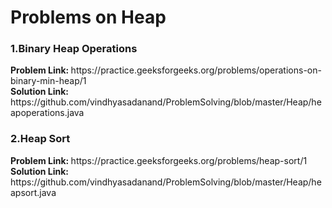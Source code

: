 <h1>Problems on Heap </h1>
<h3>1.Binary Heap Operations </h3>
<b>Problem Link: </b> https://practice.geeksforgeeks.org/problems/operations-on-binary-min-heap/1  <br>
<b>Solution Link: </b> https://github.com/vindhyasadanand/ProblemSolving/blob/master/Heap/heapoperations.java  <br>

<h3>2.Heap Sort </h3>
<b>Problem Link: </b> https://practice.geeksforgeeks.org/problems/heap-sort/1  <br>
<b>Solution Link: </b> https://github.com/vindhyasadanand/ProblemSolving/blob/master/Heap/heapsort.java  <br>
